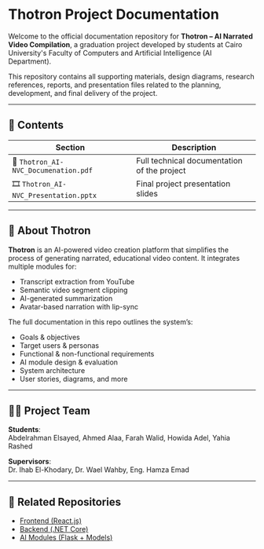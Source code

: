 # Thotron Project Documentation

Welcome to the official documentation repository for **Thotron – AI Narrated Video Compilation**, a graduation project developed by students at Cairo University's Faculty of Computers and Artificial Intelligence (AI Department).

This repository contains all supporting materials, design diagrams, research references, reports, and presentation files related to the planning, development, and final delivery of the project.

---

## 📘 Contents

| Section | Description |
|--------|-------------|
| 📄 `Thotron_AI-NVC_Documenation.pdf` | Full technical documentation of the project |
| 🎞️ `Thotron_AI-NVC_Presentation.pptx` | Final project presentation slides |


---

## 🧠 About Thotron

**Thotron** is an AI-powered video creation platform that simplifies the process of generating narrated, educational video content. It integrates multiple modules for:

- Transcript extraction from YouTube
- Semantic video segment clipping
- AI-generated summarization
- Avatar-based narration with lip-sync

The full documentation in this repo outlines the system’s:
- Goals & objectives
- Target users & personas
- Functional & non-functional requirements
- AI module design & evaluation
- System architecture
- User stories, diagrams, and more

---

## 👩‍💻 Project Team

**Students**:  
Abdelrahman Elsayed, Ahmed Alaa, Farah Walid, Howida Adel, Yahia Rashed

**Supervisors**:  
Dr. Ihab El-Khodary, Dr. Wael Wahby, Eng. Hamza Emad

---

## 🔗 Related Repositories

- [Frontend (React.js)](https://github.com/ThotronOrg/frontend)
- [Backend (.NET Core)](https://github.com/ThotronOrg/backend)
- [AI Modules (Flask + Models)](https://github.com/ThotronOrg/ai-modules)



